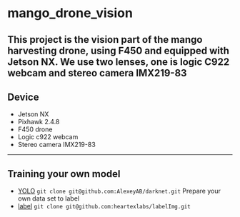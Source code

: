 # mango_drone_vision
This project is the vision part of the mango harvesting drone, using F450 and equipped with Jetson NX. We use two lenses, one is logic C922 webcam and stereo camera IMX219-83
---
## Device
* Jetson NX
* Pixhawk 2.4.8
* F450 drone
* Logic c922 webcam
* Stereo camera IMX219-83
---
## Training your own model
* [YOLO](https://github.com/AlexeyAB/darknet)
`git clone git@github.com:AlexeyAB/darknet.git`
Prepare your own data set to label
* [label](https://github.com/heartexlabs/labelImg)
`git clone git@github.com:heartexlabs/labelImg.git`
